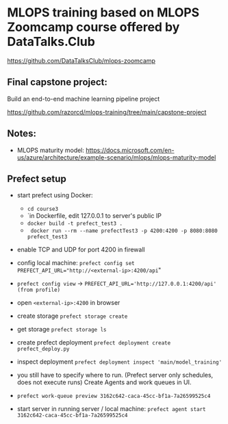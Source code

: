# MLOPS training based on MLOPS Zoomcamp course offered by DataTalks.Club
https://github.com/DataTalksClub/mlops-zoomcamp

## Final capstone project:
Build an end-to-end machine learning pipeline project

https://github.com/razorcd/mlops-training/tree/main/capstone-project

## Notes:
- MLOPS maturity model: https://docs.microsoft.com/en-us/azure/architecture/example-scenario/mlops/mlops-maturity-model


## Prefect setup
 - start prefect using Docker: 
    - `cd course3`
    - `in Dockerfile, edit 127.0.0.1 to server's public IP
    - `docker build -t prefect_test3 .`
    - ` docker run --rm --name prefectTest3 -p 4200:4200 -p 8080:8080 prefect_test3`
 - enable TCP and UDP for port 4200 in firewall

- config local machine: `prefect config set PREFECT_API_URL="http://<external-ip>:4200/api`"
 - `prefect config view` -> `PREFECT_API_URL='http://127.0.0.1:4200/api' (from profile)`
 - open `<external-ip>:4200` in browser

 - create storage `prefect storage create`
 - get storage `prefect storage ls`
 
 
 - create prefect deployment `prefect deployment create prefect_deploy.py`
 - inspect deployment `prefect deployment inspect 'main/model_training'`
 - you still have to specify where to run. (Prefect server only schedules, does not execute runs) Create Agents and work queues in UI.
 - `prefect work-queue preview 3162c642-caca-45cc-bf1a-7a26599525c4`
 - start server in running server / local machine: `prefect agent start 3162c642-caca-45cc-bf1a-7a26599525c4`
